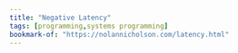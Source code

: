 ```yaml
---
title: "Negative Latency"
tags: [programming,systems programming]
bookmark-of: "https://nolannicholson.com/latency.html"
---
```

